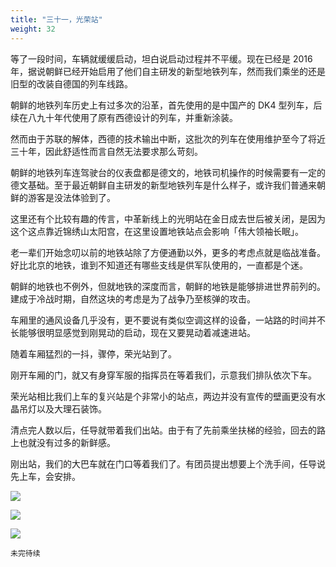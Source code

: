 ```yaml
---
title: "三十一，光荣站"
weight: 32
---
```


等了一段时间，车辆就缓缓启动，坦白说启动过程并不平缓。现在已经是 2016 年，据说朝鲜已经开始启用了他们自主研发的新型地铁列车，然而我们乘坐的还是旧型的改装自德国的列车线路。

朝鲜的地铁列车历史上有过多次的沿革，首先使用的是中国产的 DK4 型列车，后续在八九十年代使用了原有西德设计的列车，并重新涂装。

然而由于苏联的解体，西德的技术输出中断，这批次的列车在使用维护至今了将近三十年，因此舒适性而言自然无法要求那么苛刻。

朝鲜的地铁列车连驾驶台的仪表盘都是德文的，地铁司机操作的时候需要有一定的德文基础。至于最近朝鲜自主研发的新型地铁列车是什么样子，或许我们普通来朝鲜的游客是没法体验到了。

这里还有个比较有趣的传言，中革新线上的光明站在金日成去世后被关闭，是因为这个这点靠近锦绣山太阳宫，在这里设置地铁站点会影响「伟大领袖长眠」。

老一辈们开始念叨以前的地铁站除了方便通勤以外，更多的考虑点就是临战准备。好比北京的地铁，谁到不知道还有哪些支线是供军队使用的，一直都是个迷。

朝鲜的地铁也不例外，但就地铁的深度而言，朝鲜的地铁是能够排进世界前列的。建成于冷战时期，自然这块的考虑是为了战争乃至核弹的攻击。

车厢里的通风设备几乎没有，更不要说有类似空调这样的设备，一站路的时间并不长能够很明显感觉到刚晃动的启动，现在又要晃动着减速进站。

随着车厢猛烈的一抖，骤停，荣光站到了。

刚开车厢的门，就又有身穿军服的指挥员在等着我们，示意我们排队依次下车。

荣光站相比我们上车的复兴站是个非常小的站点，两边并没有宣传的壁画更没有水晶吊灯以及大理石装饰。

清点完人数以后，任导就带着我们出站。由于有了先前乘坐扶梯的经验，回去的路上也就没有过多的新鲜感。

刚出站，我们的大巴车就在门口等着我们了。有团员提出想要上个洗手间，任导说先上车，会安排。

![](/north-korea/0394.jpg)

![](/north-korea/0396.jpg)

![](/north-korea/0397.jpg)

`未完待续`
